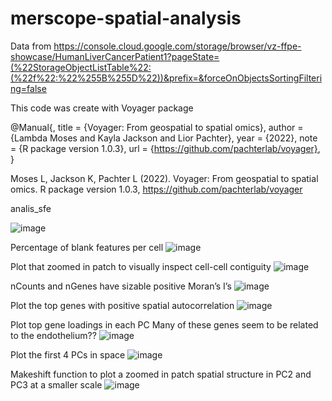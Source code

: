 # merscope-spatial-analysis

Data from 
https://console.cloud.google.com/storage/browser/vz-ffpe-showcase/HumanLiverCancerPatient1?pageState=(%22StorageObjectListTable%22:(%22f%22:%22%255B%255D%22))&prefix=&forceOnObjectsSortingFiltering=false

This code was create with Voyager package

@Manual{,
  title = {Voyager: From geospatial to spatial omics},
  author = {Lambda Moses and Kayla Jackson and Lior Pachter},
  year = {2022},
  note = {R package version 1.0.3},
  url = {https://github.com/pachterlab/voyager},
}

Moses L, Jackson K, Pachter L (2022). 
Voyager: From geospatial to spatial omics. 
R package version 1.0.3, 
https://github.com/pachterlab/voyager

analis_sfe

![image](https://user-images.githubusercontent.com/68946912/214247285-c7cff14a-cfd6-4d49-a40f-909d121e0609.png)

Percentage of blank features per cell
![image](https://user-images.githubusercontent.com/68946912/214247503-0cd9a653-f9e7-4b5b-9c6f-d1a613f9b03e.png)

Plot that zoomed in patch to visually inspect cell-cell contiguity
![image](https://user-images.githubusercontent.com/68946912/214247727-190ea134-bef2-4a6d-ac7b-032e1d8d83ee.png)

nCounts and nGenes have sizable positive Moran’s I’s
![image](https://user-images.githubusercontent.com/68946912/214247830-443c217c-b903-4928-9d12-91522e491b45.png)

Plot the top genes with positive spatial autocorrelation
![image](https://user-images.githubusercontent.com/68946912/214247932-50081a1d-9c23-47de-8399-8388550597ad.png)

Plot top gene loadings in each PC 
Many of these genes seem to be related to the endothelium??
![image](https://user-images.githubusercontent.com/68946912/214248198-ba1c8d60-8eac-409e-a2f8-b0ca19e3778e.png)

Plot the first 4 PCs in space
![image](https://user-images.githubusercontent.com/68946912/214248307-b6cb780c-5713-4456-8de6-964273596aa1.png)

Makeshift function to plot a zoomed in patch spatial structure in PC2 and PC3 at a smaller scale
![image](https://user-images.githubusercontent.com/68946912/214248442-535a86c0-e72a-4017-83c0-28f49489f86f.png)
